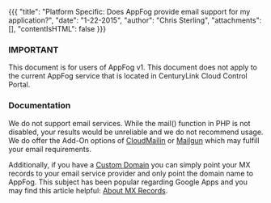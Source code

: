 {{{
  "title": "Platform Specific: Does AppFog provide email support for my application?",
  "date": "1-22-2015",
  "author": "Chris Sterling",
  "attachments": [],
  "contentIsHTML": false
}}}

### IMPORTANT

This document is for users of AppFog v1. This document does not apply to the current AppFog service that is located in CenturyLink Cloud Control Portal.

### Documentation

<p>We do not support email services. While the mail() function in PHP is not disabled, your results would be unreliable and we do not recommend usage. We do offer the Add-On options of <a href="cloudmailin.md">CloudMailin</a> or <a href="mailgun.md">Mailgun</a> which may fulfill your email requirements.</p>
<p>Additionally, if you have a <a href="custom-domain-names.md">Custom Domain</a> you can simply point your MX records to your email service provider and only point the domain name to AppFog. This subject has been popular regarding Google Apps and you may find this article helpful: <a href="https://support.google.com/a/answer/33352?hl=en&amp;topic=2683820&amp;ctx=topic">About MX Records</a>.</p>
